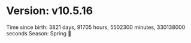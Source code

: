 # Version: v10.5.16
Time since birth: 3821 days, 91705 hours, 5502300 minutes, 330138000 seconds
Season: Spring 🌸
